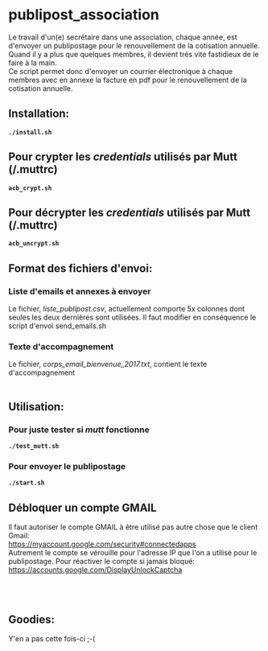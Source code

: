 # publipost_association

Le travail d'un(e) secrétaire dans une association, chaque année, est d'envoyer un publipostage pour le renouvellement de la cotisation annuelle.
<br>
Quand il y a plus que quelques membres, il devient très vite fastidieux de le faire à la main.
<br>
Ce script permet donc d'envoyer un courrier électronique à chaque membres avec en annexe la facture en pdf pour le renouvellement de la cotisation annuelle.
<br>
## Installation:
**``./install.sh``**

## Pour crypter les *credentials* utilisés par Mutt (/.muttrc)
**``acb_crypt.sh``**

## Pour décrypter les *credentials* utilisés par Mutt (/.muttrc)
**``acb_uncrypt.sh``**

## Format des fichiers d'envoi:
### Liste d'emails et annexes à envoyer
Le fichier, *liste_publipost.csv*, actuellement comporte 5x colonnes dont seules les deux dernières sont utilisées. Il faut modifier en conséquence le script d'envoi send_emails.sh<br>
### Texte d'accompagnement
Le fichier, *corps_email_bienvenue_2017.txt*, contient le texte d'accompagnement<br>
<br>
## Utilisation:
### Pour juste tester si *mutt* fonctionne
**``./test_mutt.sh``**<br>

### Pour envoyer le publipostage
**``./start.sh``**<br>


## Débloquer un compte GMAIL
Il faut autoriser le compte GMAIL à être utilisé pas autre chose que le client Gmail:<br>
https://myaccount.google.com/security#connectedapps<br>
Autrement le compte se vérouille pour l'adresse IP que l'on a utilisé pour le publipostage. Pour réactiver le compte si jamais bloqué:<br>
https://accounts.google.com/DisplayUnlockCaptcha

<br><br>

## Goodies:
Y'en a pas cette fois-ci ;-(
